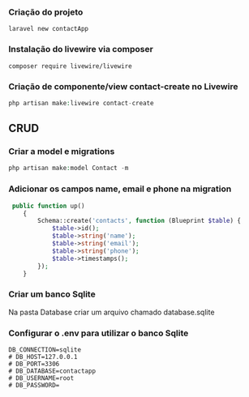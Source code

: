 ### Criação do projeto

```
laravel new contactApp
```

### Instalação do livewire via composer

```
composer require livewire/livewire
```

### Criação de componente/view contact-create no Livewire

```php
php artisan make:livewire contact-create
```

## CRUD

### Criar a model e migrations

```php
php artisan make:model Contact -m
```

### Adicionar os campos name, email e phone na migration

```php
 public function up()
    {
        Schema::create('contacts', function (Blueprint $table) {
            $table->id();
            $table->string('name');
            $table->string('email');
            $table->string('phone');
            $table->timestamps();
        });
    }
```

### Criar um banco Sqlite

Na pasta Database criar um arquivo chamado database.sqlite

### Configurar o .env para utilizar o banco Sqlite

```
DB_CONNECTION=sqlite
# DB_HOST=127.0.0.1
# DB_PORT=3306
# DB_DATABASE=contactapp
# DB_USERNAME=root
# DB_PASSWORD=
```
